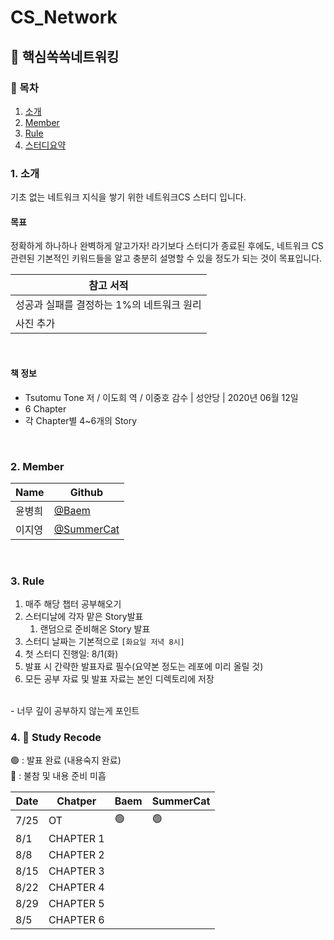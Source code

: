 
# CS_Network
## 🤔 핵심쏙쏙네트워킹 

### 📜 목차
1. [소개](#1소개)
2. [Member](#2Member)
3. [Rule](#3Rule)
4. [스터디요약](#StudyRecode)

### 1. 소개 
기초 없는 네트워크 지식을 쌓기 위한 네트워크CS 스터디 입니다. <br>

#### 목표
정확하게 하나하나 완벽하게 알고가자! 라기보다
스터디가 종료된 후에도, 네트워크 CS 관련된 기본적인 키워드들을 알고
충분히 설명할 수 있을 정도가 되는 것이 목표입니다.
<br>

| 참고 서적 |
| ---- |
| 성공과 실패를 결정하는 1%의 네트워크 원리 |
| 사진 추가 |

<br>

#### 책 정보
- Tsutomu Tone 저 / 이도희 역 / 이중호 감수 | 성안당 | 2020년 06월 12일
- 6 Chapter <br>
- 각 Chapter별 4~6개의 Story

<br>

### 2. Member
| Name | Github |
| ---- | ------ |
| 윤병희 | [@Baem](https://github.com/Dylan-yoon) |
| 이지영 | [@SummerCat](https://github.com/dev-summer) |
<br>

### 3. Rule

1. 매주 해당 챕터 공부해오기
2. 스터디날에 각자 맡은 Story발표
   1. 랜덤으로 준비해온 Story 발표
3. 스터디 날짜는 기본적으로 `[화요일 저녁 8시]`
4. 첫 스터디 진행일: 8/1(화)
5. 발표 시 간략한 발표자료 필수(요약본 정도는 레포에 미리 올릴 것)
6. 모든 공부 자료 및 발표 자료는 본인 디렉토리에 저장

<br>
- 너무 깊이 공부하지 않는게 포인트

<br>

### 4. 📘 Study Recode
🟢 : 발표 완료 (내용숙지 완료) <br>
🔴 : 불참 및 내용 준비 미흡

| Date |   Chatper | Baem | SummerCat |
| ---- | --------- | ---- | --------- |
| 7/25 |        OT | 🟢   |    🟢     |
| 8/1  | CHAPTER 1 |   |  |
| 8/8  | CHAPTER 2 |  |  |
| 8/15 | CHAPTER 3 |  |  |
| 8/22 | CHAPTER 4 |  |  |
| 8/29 | CHAPTER 5 |  |  |
| 8/5  | CHAPTER 6 |  |  |
